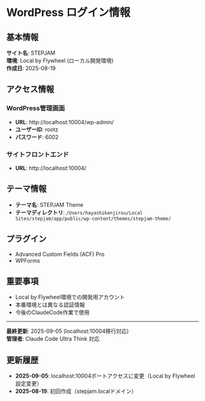 # WordPress ログイン情報

## 基本情報
**サイト名**: STEPJAM  
**環境**: Local by Flywheel (ローカル開発環境)  
**作成日**: 2025-08-19  

## アクセス情報

### WordPress管理画面
- **URL**: http://localhost:10004/wp-admin/
- **ユーザーID**: rootz
- **パスワード**: 6002

### サイトフロントエンド
- **URL**: http://localhost:10004/

## テーマ情報
- **テーマ名**: STEPJAM Theme
- **テーマディレクトリ**: `/Users/hayashikenjirou/Local Sites/stepjam/app/public/wp-content/themes/stepjam-theme/`

## プラグイン
- Advanced Custom Fields (ACF) Pro
- WPForms

## 重要事項
- Local by Flywheel環境での開発用アカウント
- 本番環境とは異なる認証情報
- 今後のClaudeCode作業で使用

---
**最終更新**: 2025-09-05 (localhost:10004移行対応)  
**管理者**: Claude Code Ultra Think 対応

## 更新履歴
- **2025-09-05**: localhost:10004ポートアクセスに変更（Local by Flywheel設定変更）
- **2025-08-19**: 初回作成（stepjam.localドメイン）